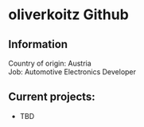 # oliverkoitz Github
## Information
Country of origin: Austria  
Job: Automotive Electronics Developer

## Current projects:
* TBD
